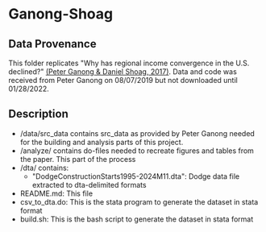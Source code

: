 # Ganong-Shoag

## Data Provenance

This folder replicates "Why has regional income convergence in the U.S. declined?" [(Peter Ganong & Daniel Shoag, 2017)](https://doi.org/10.1016/j.jue.2017.07.002). Data and code was received from Peter Ganong on 08/07/2019 but not downloaded until 01/28/2022.

## Description

* /data/src_data contains src_data as provided by Peter Ganong needed for the building and analysis parts of this project.
* /analyze/ contains do-files needed to recreate figures and tables from the paper. This part of the process 
* /dta/ contains:
  * "DodgeConstructionStarts1995-2024M11.dta": Dodge data file extracted to dta-delimited formats
* README.md: This file
* csv_to_dta.do: This is the stata program to generate the dataset in stata format
* build.sh: This is the bash script to generate the dataset in stata format
